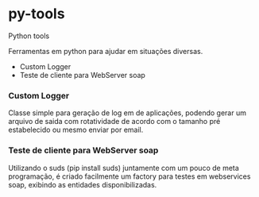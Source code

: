 # py-tools
Python tools 

Ferramentas em python para ajudar em situações diversas.
 - Custom Logger
 - Teste de cliente para WebServer soap
 
### Custom Logger

Classe simple para geração de log em de aplicações, podendo gerar
um arquivo de saida com rotatividade de acordo com o tamanho
pré estabelecido ou mesmo enviar por email.

### Teste de cliente para WebServer soap

Utilizando o suds (pip install suds) juntamente com um pouco de
meta programação, é criado facilmente um factory para testes
em webservices soap, exibindo as entidades disponibilizadas.
